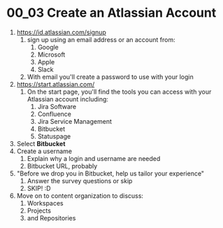 # 00_03 Create an Atlassian Account

1. https://id.atlassian.com/signup
	1. sign up using an email address or an account from:
		1. Google
		1. Microsoft
		1. Apple
		1. Slack
	1. With email you'll create a password to use with your login
1. https://start.atlassian.com/
	1. On the start page, you'll find the tools you can access with your Atlassian account including:
		1. Jira Software
		1. Confluence
		1. Jira Service Management
		1. Bitbucket
		1. Statuspage
1. Select **Bitbucket**
1. Create a username
	1. Explain why a login and username are needed
	1. Bitbucket URL, probably
1. "Before we drop you in Bitbucket, help us tailor your experience"
	1. Answer the survey questions or skip
	1. SKIP! :D
1. Move on to content organization to discuss:
	1. Workspaces
	1. Projects
	1. and Repositories


